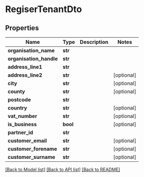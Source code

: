 # RegiserTenantDto


## Properties
Name | Type | Description | Notes
------------ | ------------- | ------------- | -------------
**organisation_name** | **str** |  | 
**organisation_handle** | **str** |  | 
**address_line1** | **str** |  | 
**address_line2** | **str** |  | [optional] 
**city** | **str** |  | [optional] 
**county** | **str** |  | [optional] 
**postcode** | **str** |  | 
**country** | **str** |  | [optional] 
**vat_number** | **str** |  | [optional] 
**is_business** | **bool** |  | [optional] 
**partner_id** | **str** |  | 
**customer_email** | **str** |  | [optional] 
**customer_forename** | **str** |  | [optional] 
**customer_surname** | **str** |  | [optional] 

[[Back to Model list]](../README.md#documentation-for-models) [[Back to API list]](../README.md#documentation-for-api-endpoints) [[Back to README]](../README.md)


